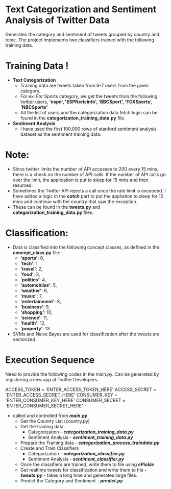 # Text Categorization and Sentiment Analysis of Twitter Data

Generates the category and sentiment of tweets grouped by country and topic. The project implements two classifiers trained with the following training data.

# Training Data !

  - __Text Categorization__
    *  Training data are tweets taken from 6-7 users from the given category.
    *  For ex: For Sports category, we get the tweets from the following twitter users, __'espn', 'ESPNcricinfo', 'BBCSport', 'FOXSports', 'NBCSports'__
    *  All the list of users and the categorization data fetch logic can be found in the __categorization_training_data.py__ file.
  - __Sentiment Analysis__
    *  I have used the first 100,000 rows of stanford sentiment analysis dataset as the sentiment training data.

# Note:

  -  Since twitter limits the number of API accesses to 200 every 15 mins, there is a check on the number of API calls. If the number of API calls go over the limit, the application is put to sleep for 15 mins and then resumed. 
  -  Sometimes the Twitter API rejects a call once the rate limit is exceeded. I have added a logic in the __*catch*__ part to put the appliation to sleep for 15 mins and continue with the country that saw the exception.
  -  These can be found in the __tweets.py__ and __categorization_training_data.py__ files.

# Classification:

  - Data is classified into the following concept classes, as defined in the **concept_class.py** file:
    *  **'sports'**: 0,
    *  **'tech'**: 1,
    *  **'travel'**: 2,
    *  **'food'**: 3,
    *  **'politics'**: 4,
    *  **'automobiles'**: 5,
    *  **'weather'**: 6,
    *  **'music'**: 7,
    *  **'entertainment'**: 8,
    *  **'business'**: 9,
    *  **'shopping'**: 10,
    *  **'science'**: 11,
    *  **'health'**: 12,
    *  **'property'**: 13
  - SVMs and Naive Bayes are used for classification after the tweets are vectorized.
 
# Execution Sequence

Need to provide the following codes in the main.py. Can be generated by registering a new app at Twitter Developers.

ACCESS_TOKEN = 'ENTER_ACCESS_TOKEN_HERE'
ACCESS_SECRET = 'ENTER_ACCESS_SECRET_HERE'
CONSUMER_KEY = 'ENTER_CONSUMER_KEY_HERE'
CONSUMER_SECRET = 'ENTER_CONSUMER_SECRET_HERE'

  - called and controlled from __*main.py*__
    * Get the Country List (country.py)
    * Get the training data.
      * Categorization - __*categorization_training_data.py*__
      * Sentiment Analysis - __*sentiment_training_data.py*__
    * Prepare the Training data - __*categorization_process_traindata.py*__
    * Create and Train Classifiers
      * Categorization - __*categorization_classifier.py*__
      * Sentiment Analysis - __*sentiment_classifier.py*__
    * Once the classifiers are trained, write them to file using __*cPickle*__
    * Get realtime tweets for classification and write them to file - __*tweets.py*__ - takes a long time and generates large files.
    * Predict the Category and Sentiment - __*predict.py*__
 